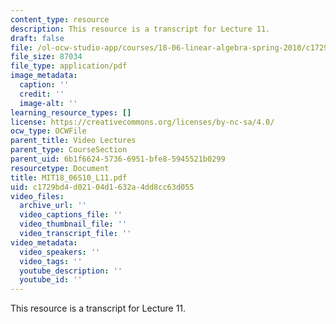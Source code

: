 ```yaml
---
content_type: resource
description: This resource is a transcript for Lecture 11.
draft: false
file: /ol-ocw-studio-app/courses/18-06-linear-algebra-spring-2010/c1729bd4d02104d1632a4dd8cc63d055_MIT18_06S10_L11.pdf
file_size: 87034
file_type: application/pdf
image_metadata:
  caption: ''
  credit: ''
  image-alt: ''
learning_resource_types: []
license: https://creativecommons.org/licenses/by-nc-sa/4.0/
ocw_type: OCWFile
parent_title: Video Lectures
parent_type: CourseSection
parent_uid: 6b1f6624-5736-6951-bfe8-5945521b0299
resourcetype: Document
title: MIT18_06S10_L11.pdf
uid: c1729bd4-d021-04d1-632a-4dd8cc63d055
video_files:
  archive_url: ''
  video_captions_file: ''
  video_thumbnail_file: ''
  video_transcript_file: ''
video_metadata:
  video_speakers: ''
  video_tags: ''
  youtube_description: ''
  youtube_id: ''
---
```

This resource is a transcript for Lecture 11.